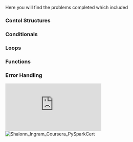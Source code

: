 Here you will find the problems completed which included

### Contol Structures
### Conditionals
### Loops
### Functions
### Error Handling


![GTx CS1301xII Certificate _ edX.pdf](https://github.com/ShalonnIngram/Daily_Coding/files/6599077/GTx.CS1301xII.Certificate._.edX.pdf)
![Shalonn_Ingram_Coursera_PySparkCert](https://user-images.githubusercontent.com/32176320/119752829-aab99800-be6b-11eb-8f7e-978320ce852e.png)
